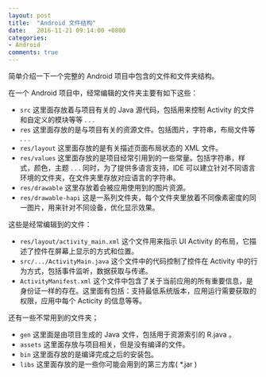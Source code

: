 ```yaml
---
layout: post
title:  "Android 文件结构"
date:   2016-11-21 09:14:00 +0800
categories:
- Android
comments: true
---
```

简单介绍一下一个完整的 Android 项目中包含的文件和文件夹结构。

在一个 Android 项目中，经常编辑的文件夹主要有如下这些：
- `src` 这里面存放着与项目有关的 Java 源代码，包括用来控制 Activity 的文件和自定义的模块等等 . . .
- `res` 这里面存放的是与项目有关的资源文件。包括图片，字符串，布局文件等 . . .
- `res/layout` 这里面存放的是有关描述页面布局状态的 XML 文件。
- `res/values` 这里面存放的是项目经常引用到的一些常量。包括字符串，样式，颜色，主题 . . .
  同时，为了提供多语言支持，IDE 可以建立针对不同语言环境的文件夹，在文件夹里存放对应语言的字符串。
- `res/drawable` 这里存放着会被应用使用到的图片资源。
- `res/drawable-hapi` 这是一系列文件夹，每个文件夹里放着不同像素密度的同一图片，用来针对不同设备，优化显示效果。

这些是经常编辑到的文件：
- `res/layout/activity_main.xml` 这个文件用来指示 UI Activity 的布局，它描述了控件在屏幕上显示的方式和位置。
- `src/.../ActivityMain.java` 这个文件中的代码控制了控件在 Activity 中的行为方式，包括事件监听，数据获取与传递。
- `ActivityManifest.xml` 这个文件中包含了关于当前应用的所有重要信息，是身份证一样的存在。这里面有包括：支持最低系统版本，应用运行需要获取的权限，应用中每个 Acticity 的信息等等。

还有一些不常用到的文件夹；
- `gen` 这里面是由项目生成的 Java 文件，包括用于资源索引的 R.java 。
- `assets` 这里面存放与项目相关，但是没有编译的文件。
- `bin` 这里面存放的是编译完成之后的安装包。
- `libs` 这里面存放的是一些你可能会用到的第三方库( *.jar )